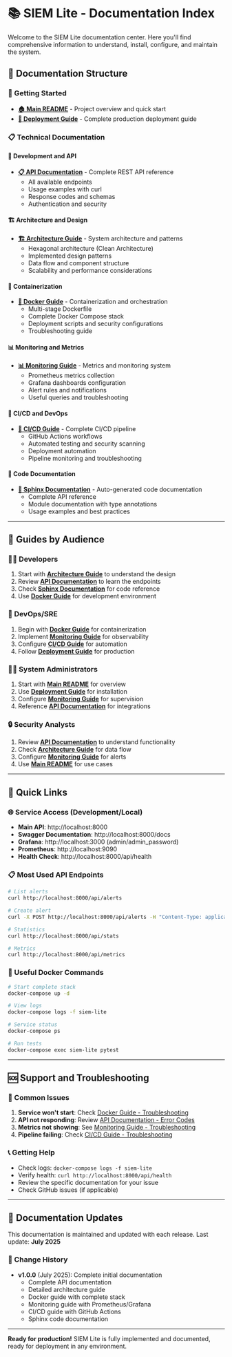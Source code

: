 # 📚 SIEM Lite - Documentation Index

Welcome to the SIEM Lite documentation center. Here you'll find comprehensive information to understand, install, configure, and maintain the system.

## 📖 Documentation Structure

### 🚀 Getting Started
- **[🏠 Main README](../README.md)** - Project overview and quick start
- **[🚀 Deployment Guide](../DEPLOYMENT.md)** - Complete production deployment guide

### 📋 Technical Documentation

#### 🔧 Development and API
- **[📋 API Documentation](./API.md)** - Complete REST API reference
  - All available endpoints
  - Usage examples with curl
  - Response codes and schemas
  - Authentication and security

#### 🏗️ Architecture and Design
- **[🏗️ Architecture Guide](./ARCHITECTURE.md)** - System architecture and patterns
  - Hexagonal architecture (Clean Architecture)
  - Implemented design patterns
  - Data flow and component structure
  - Scalability and performance considerations

#### 🐳 Containerization
- **[🐳 Docker Guide](./DOCKER.md)** - Containerization and orchestration
  - Multi-stage Dockerfile
  - Complete Docker Compose stack
  - Deployment scripts and security configurations
  - Troubleshooting guide

#### 📊 Monitoring and Metrics
- **[📊 Monitoring Guide](./MONITORING.md)** - Metrics and monitoring system
  - Prometheus metrics collection
  - Grafana dashboards configuration
  - Alert rules and notifications
  - Useful queries and troubleshooting

#### 🔄 CI/CD and DevOps
- **[🔄 CI/CD Guide](./CICD.md)** - Complete CI/CD pipeline
  - GitHub Actions workflows
  - Automated testing and security scanning
  - Deployment automation
  - Pipeline monitoring and troubleshooting

#### 📖 Code Documentation
- **[📖 Sphinx Documentation](./_build/html/index.html)** - Auto-generated code documentation
  - Complete API reference
  - Module documentation with type annotations
  - Usage examples and best practices

---

## 🎯 Guides by Audience

### 👨‍💻 Developers
1. Start with **[Architecture Guide](./ARCHITECTURE.md)** to understand the design
2. Review **[API Documentation](./API.md)** to learn the endpoints
3. Check **[Sphinx Documentation](./_build/html/index.html)** for code reference
4. Use **[Docker Guide](./DOCKER.md)** for development environment

### 🔧 DevOps/SRE
1. Begin with **[Docker Guide](./DOCKER.md)** for containerization
2. Implement **[Monitoring Guide](./MONITORING.md)** for observability
3. Configure **[CI/CD Guide](./CICD.md)** for automation
4. Follow **[Deployment Guide](../DEPLOYMENT.md)** for production

### 👨‍💼 System Administrators
1. Start with **[Main README](../README.md)** for overview
2. Use **[Deployment Guide](../DEPLOYMENT.md)** for installation
3. Configure **[Monitoring Guide](./MONITORING.md)** for supervision
4. Reference **[API Documentation](./API.md)** for integrations

### 🔒 Security Analysts
1. Review **[API Documentation](./API.md)** to understand functionality
2. Check **[Architecture Guide](./ARCHITECTURE.md)** for data flow
3. Configure **[Monitoring Guide](./MONITORING.md)** for alerts
4. Use **[Main README](../README.md)** for use cases

---

## 🔗 Quick Links

### 🌐 Service Access (Development/Local)
- **Main API**: http://localhost:8000
- **Swagger Documentation**: http://localhost:8000/docs
- **Grafana**: http://localhost:3000 (admin/admin_password)
- **Prometheus**: http://localhost:9090
- **Health Check**: http://localhost:8000/api/health

### 📋 Most Used API Endpoints
```bash
# List alerts
curl http://localhost:8000/api/alerts

# Create alert
curl -X POST http://localhost:8000/api/alerts -H "Content-Type: application/json" -d '{"alert_type":"Test","source_ip":"192.168.1.1","details":"Test alert"}'

# Statistics
curl http://localhost:8000/api/stats

# Metrics
curl http://localhost:8000/api/metrics
```

### 🐳 Useful Docker Commands
```bash
# Start complete stack
docker-compose up -d

# View logs
docker-compose logs -f siem-lite

# Service status
docker-compose ps

# Run tests
docker-compose exec siem-lite pytest
```

---

## 🆘 Support and Troubleshooting

### 🐛 Common Issues
1. **Service won't start**: Check [Docker Guide - Troubleshooting](./DOCKER.md#troubleshooting)
2. **API not responding**: Review [API Documentation - Error Codes](./API.md#http-status-codes)
3. **Metrics not showing**: See [Monitoring Guide - Troubleshooting](./MONITORING.md#troubleshooting)
4. **Pipeline failing**: Check [CI/CD Guide - Troubleshooting](./CICD.md#pipeline-troubleshooting)

### 📞 Getting Help
- Check logs: `docker-compose logs -f siem-lite`
- Verify health: `curl http://localhost:8000/api/health`
- Review the specific documentation for your issue
- Check GitHub issues (if applicable)

---

## 🔄 Documentation Updates

This documentation is maintained and updated with each release. Last update: **July 2025**

### 📝 Change History
- **v1.0.0** (July 2025): Complete initial documentation
  - Complete API documentation
  - Detailed architecture guide
  - Docker guide with complete stack
  - Monitoring guide with Prometheus/Grafana
  - CI/CD guide with GitHub Actions
  - Sphinx code documentation

---

**Ready for production!** SIEM Lite is fully implemented and documented, ready for deployment in any environment.
